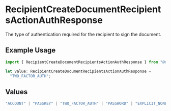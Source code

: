 # RecipientCreateDocumentRecipientsActionAuthResponse

The type of authentication required for the recipient to sign the document.

## Example Usage

```typescript
import { RecipientCreateDocumentRecipientsActionAuthResponse } from "@documenso/sdk-typescript/models/operations";

let value: RecipientCreateDocumentRecipientsActionAuthResponse =
  "TWO_FACTOR_AUTH";
```

## Values

```typescript
"ACCOUNT" | "PASSKEY" | "TWO_FACTOR_AUTH" | "PASSWORD" | "EXPLICIT_NONE"
```